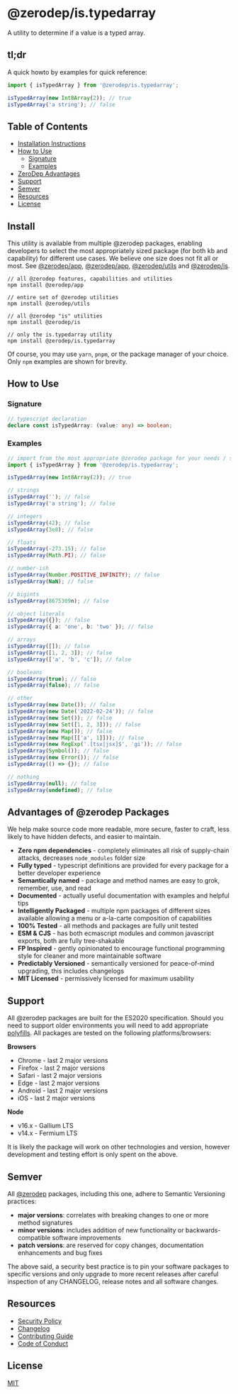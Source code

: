 # @zerodep/is.typedarray

A utility to determine if a value is a typed array.

## tl;dr

A quick howto by examples for quick reference:

```typescript
import { isTypedArray } from '@zerodep/is.typedarray';

isTypedArray(new Int8Array(2)); // true
isTypedArray('a string'); // false
```

## Table of Contents

- [Installation Instructions](#install)
- [How to Use](#how-to-use)
  - [Signature](#signature)
  - [Examples](#examples)
- [ZeroDep Advantages](#advantages-of-zerodep-packages)
- [Support](#support)
- [Semver](#semver)
- [Resources](#resources)
- [License](#license)

## Install

This utility is available from multiple @zerodep packages, enabling developers to select the most appropriately sized package (for both kb and capability) for different use cases. We believe one size does not fit all or most. See [@zerodep/app](https://www.npmjs.com/package/@zerodep/app), [@zerodep/app](https://www.npmjs.com/package/@zerodep/app), [@zerodep/utils](https://www.npmjs.com/package/@zerodep/utils) and [@zerodep/is](https://www.npmjs.com/package/@zerodep/is).

```
// all @zerodep features, capabilities and utilities
npm install @zerodep/app

// entire set of @zerodep utilities
npm install @zerodep/utils

// all @zerodep "is" utilities
npm install @zerodep/is

// only the is.typedarray utility
npm install @zerodep/is.typedarray
```

Of course, you may use `yarn`, `pnpm`, or the package manager of your choice. Only `npm` examples are shown for brevity.

## How to Use

### Signature

```typescript
// typescript declaration
declare const isTypedArray: (value: any) => boolean;
```

### Examples

```typescript
// import from the most appropriate @zerodep package for your needs / specific use case (see the Install section above)
import { isTypedArray } from '@zerodep/is.typedarray';

isTypedArray(new Int8Array(2)); // true

// strings
isTypedArray(''); // false
isTypedArray('a string'); // false

// integers
isTypedArray(42); // false
isTypedArray(3e8); // false

// floats
isTypedArray(-273.15); // false
isTypedArray(Math.PI); // false

// number-ish
isTypedArray(Number.POSITIVE_INFINITY); // false
isTypedArray(NaN); // false

// bigints
isTypedArray(8675309n); // false

// object literals
isTypedArray({}); // false
isTypedArray({ a: 'one', b: 'two' }); // false

// arrays
isTypedArray([]); // false
isTypedArray([1, 2, 3]); // false
isTypedArray(['a', 'b', 'c']); // false

// booleans
isTypedArray(true); // false
isTypedArray(false); // false

// other
isTypedArray(new Date()); // false
isTypedArray(new Date('2022-02-24')); // false
isTypedArray(new Set()); // false
isTypedArray(new Set([1, 2, 3])); // false
isTypedArray(new Map()); // false
isTypedArray(new Map([['a', 1]])); // false
isTypedArray(new RegExp('.[tsx|jsx]$', 'gi')); // false
isTypedArray(Symbol()); // false
isTypedArray(new Error()); // false
isTypedArray(() => {}); // false

// nothing
isTypedArray(null); // false
isTypedArray(undefined); // false
```

## Advantages of @zerodep Packages

We help make source code more readable, more secure, faster to craft, less likely to have hidden defects, and easier to maintain.

- **Zero npm dependencies** - completely eliminates all risk of supply-chain attacks, decreases `node_modules` folder size
- **Fully typed** - typescript definitions are provided for every package for a better developer experience
- **Semantically named** - package and method names are easy to grok, remember, use, and read
- **Documented** - actually useful documentation with examples and helpful tips
- **Intelligently Packaged** - multiple npm packages of different sizes available allowing a menu or a-la-carte composition of capabilities
- **100% Tested** - all methods and packages are fully unit tested
- **ESM & CJS** - has both ecmascript modules and common javascript exports, both are fully tree-shakable
- **FP Inspired** - gently opinionated to encourage functional programming style for cleaner and more maintainable software
- **Predictably Versioned** - semantically versioned for peace-of-mind upgrading, this includes changelogs
- **MIT Licensed** - permissively licensed for maximum usability

## Support

All @zerodep packages are built for the ES2020 specification. Should you need to support older environments you will need to add appropriate [polyfills](https://developer.mozilla.org/en-US/docs/Glossary/Polyfill). All packages are tested on the following platforms/browsers:

**Browsers**

- Chrome - last 2 major versions
- Firefox - last 2 major versions
- Safari - last 2 major versions
- Edge - last 2 major versions
- Android - last 2 major versions
- iOS - last 2 major versions

**Node**

- v16.x - Gallium LTS
- v14.x - Fermium LTS

It is likely the package will work on other technologies and version, however development and testing effort is only spent on the above.

## Semver

All [@zerodep](https://github.com/cdepage/zerodep) packages, including this one, adhere to Semantic Versioning practices:

- **major versions**: correlates with breaking changes to one or more method signatures
- **minor versions**: includes addition of new functionality or backwards-compatible software improvements
- **patch versions**: are reserved for copy changes, documentation enhancements and bug fixes

The above said, a security best practice is to pin your software packages to specific versions and only upgrade to more recent releases after careful inspection of any CHANGELOG, release notes and all software changes.

## Resources

- [Security Policy](https://github.com/cdepage/zerodep/blob/main/SECURITY.md)
- [Changelog](https://github.com/cdepage/zerodep/blob/main/packages/is/is.typedarray/CHANGELOG.md)
- [Contributing Guide](https://github.com/cdepage/zerodep/blob/main/CONTRIBUTING.md)
- [Code of Conduct](https://github.com/cdepage/zerodep/blob/main/CODE_OF_CONDUCT.md)

## License

[MIT](https://github.com/cdepage/zerodep/blob/main/LICENSE)
